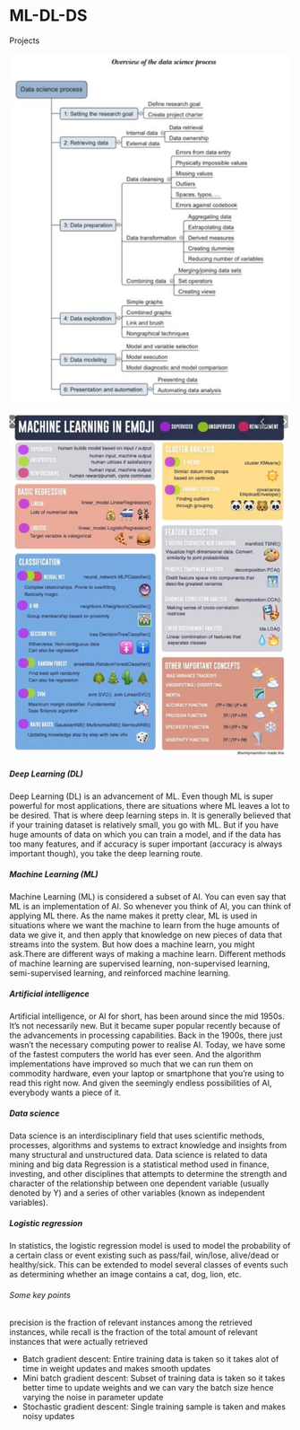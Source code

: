 # ML-DL-DS
Projects

![Process](DS_Process.png)

![Cheatsheet](Cheatsheet_MachineLearning.png)
##### Deep Learning (DL)
Deep Learning (DL) is an advancement of ML. Even though ML is super powerful for most applications, there are situations where ML leaves a lot to be desired. That is where deep learning steps in. It is generally believed that if your training dataset is relatively small, you go with ML. But if you have huge amounts of data on which you can train a model, and if the data has too many features, and if accuracy is super important (accuracy is always important though), you take the deep learning route.

##### Machine Learning (ML)
Machine Learning (ML) is considered a subset of AI. You can even say that ML is an implementation of AI. So whenever you think of AI, you can think of applying ML there. As the name makes it pretty clear, ML is used in situations where we want the machine to learn from the huge amounts of data we give it, and then apply that knowledge on new pieces of data that streams into the system. But how does a machine learn, you might ask.There are different ways of making a machine learn. Different methods of machine learning are supervised learning, non-supervised learning, semi-supervised learning, and reinforced machine learning.

##### Artificial intelligence
Artificial intelligence, or AI for short, has been around since the mid 1950s. It’s not necessarily new. But it became super popular recently because of the advancements in processing capabilities. Back in the 1900s, there just wasn’t the necessary computing power to realise AI. Today, we have some of the fastest computers the world has ever seen. And the algorithm implementations have improved so much that we can run them on commodity hardware, even your laptop or smartphone that you’re using to read this right now. And given the seemingly endless possibilities of AI, everybody wants a piece of it.

##### Data science
Data science is an interdisciplinary field that uses scientific methods, processes, algorithms and systems to extract knowledge and insights from many structural and unstructured data. Data science is related to data mining and big data
Regression is a statistical method used in finance, investing, and other disciplines that attempts to determine the strength and character of the relationship between one dependent variable (usually denoted by Y) and a series of other variables (known as independent variables).

##### Logistic regression 
In statistics, the logistic regression model is used to model the probability of a certain class or event existing such as pass/fail, win/lose, alive/dead or healthy/sick. This can be extended to model several classes of events such as determining whether an image contains a cat, dog, lion, etc.

###### Some key points
precision is the fraction of relevant instances among the retrieved instances, while recall is the fraction of the total amount of relevant instances that were actually retrieved

* Batch gradient descent: Entire training data is taken so it takes alot of time in weight updates and makes smooth updates
* Mini batch gradient descent: Subset of training data is taken so it takes better time to update weights and we can vary the batch size hence varying the noise in parameter update
* Stochastic gradient descent: Single training sample is taken and makes noisy updates
